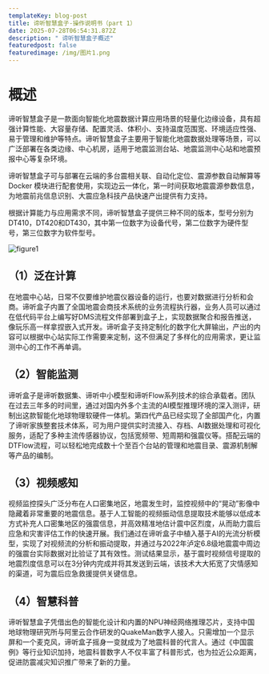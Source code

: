 ```yaml
---
templateKey: blog-post
title: 谛听智慧盒子-操作说明书（part 1）
date: 2025-07-28T06:54:31.872Z
description: " 谛听智慧盒子概述"
featuredpost: false
featuredimage: /img/图片1.png
---
```

# 概述

谛听智慧盒子是一款面向智能化地震数据计算应用场景的轻量化边缘设备，具有超强计算性能、大容量存储、配置灵活、体积小、支持温度范围宽、环境适应性强、易于管理和维护等特点。谛听智慧盒子主要用于智能化地震数据处理等场景，可以广泛部署在各类边缘、中心机房，适用于地震监测台站、地震监测中心站和地震预报中心等复杂环境。

谛听智慧盒子可与部署在云端的多台震相关联、自动化定位、震源参数自动解算等 Docker 模块进行配套使用，实现边云一体化，第一时间获取地震震源参数信息，为地震前兆信息识别、大震应急科技产品快速产出提供有力支持。

根据计算能力与应用需求不同，谛听智慧盒子提供三种不同的版本，型号分别为DT410，DT420和DT430，其中第一位数字为设备代号，第二位数字为硬件型号，第三位数字为软件型号。

![](/img/盒子型号.png "figure1")

## （1）泛在计算

在地震中心站，日常不仅要维护地震仪器设备的运行，也要对数据进行分析和会商。谛听盒子内置了全国地震会商技术系统的业务流程执行器，业务人员可以通过在低代码平台上编写好DMS流程文件部署到盒子上，实现数据聚合和报告推送，像玩乐高一样拿捏嵌入式开发。谛听盒子支持定制化的数字化大屏输出，产出的内容可以根据中心站实际工作需要来定制，这不但满足了多样化的应用需求，更让监测中心的工作不再单调。

## （2）智能监测

谛听盒子是谛听数据集、谛听中小模型和谛听Flow系列技术的综合承载者。团队在过去三年多的时间里，通过对国内外多个主流的AI模型推理环境的深入测评，研制出这款智能化地球物理软硬件一体机。第四代产品已经实现了全部国产化，内置了谛听家族整套技术体系，可为用户提供实时流接入、存档、AI数据处理和可视化服务，适配了多种主流传感器协议，包括宽频带、短周期和强震仪等。搭配云端的DTFlow流程，可以轻松地完成数十个至百个台站的管理和地震目录、震源机制解等产品的编制。

## （3）视频感知

视频监控探头广泛分布在人口密集地区，地震发生时，监控视频中的“晃动”影像中隐藏着非常重要的地震信息。基于人工智能的视频振动信息提取技术能够以低成本方式补充人口密集地区的强震信息，并高效精准地估计震中区烈度，从而助力震后应急和灾害评估工作的快速开展。我们通过在谛听盒子中植入基于AI的光流分析模型，实现了对视频流的分析和振动提取，并通过与2022年泸定6.8级地震震中周边的强震台实际数据对比验证了其有效性。测试结果显示，基于震时视频信号提取的地震烈度信息可以在3分钟内完成并将其发送到云端，该技术大大拓宽了灾情感知的渠道，可为震后应急救援提供关键信息。

## （4）智慧科普

谛听智慧盒子凭借出色的智能化设计和内置的NPU神经网络推理芯片，支持中国地球物理研究所与阿里云合作研发的QuakeMan数字人接入。只需增加一个显示屏和一个麦克风，谛听盒子摇身一变就成为了地震科普的代言人。通过《中国震例》等行业知识加持，地震科普数字人不仅丰富了科普形式，也为拉近公众距离，促进防震减灾知识推广带来了新的力量。